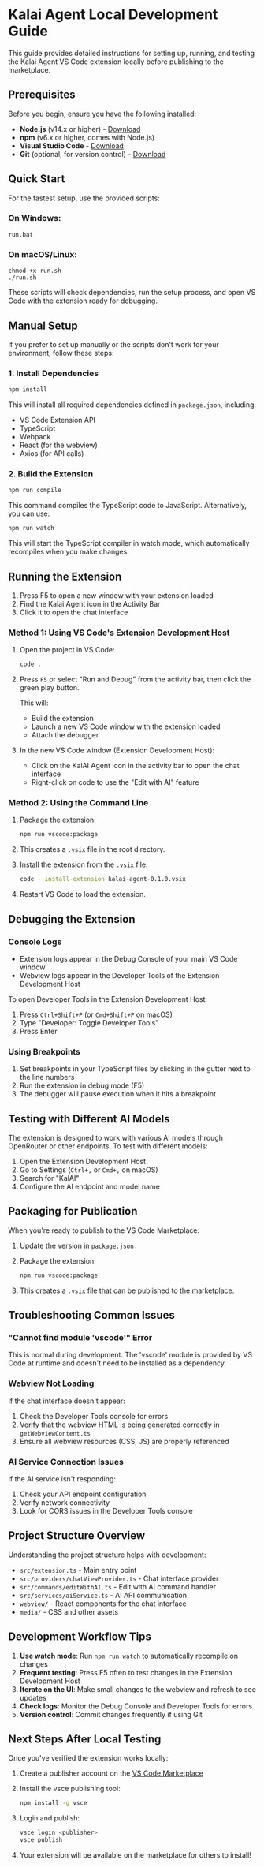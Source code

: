 # Kalai Agent Local Development Guide

This guide provides detailed instructions for setting up, running, and testing the Kalai Agent VS Code extension locally before publishing to the marketplace.

## Prerequisites

Before you begin, ensure you have the following installed:

- **Node.js** (v14.x or higher) - [Download](https://nodejs.org/)
- **npm** (v6.x or higher, comes with Node.js)
- **Visual Studio Code** - [Download](https://code.visualstudio.com/)
- **Git** (optional, for version control) - [Download](https://git-scm.com/)

## Quick Start

For the fastest setup, use the provided scripts:

### On Windows:
```
run.bat
```

### On macOS/Linux:
```
chmod +x run.sh
./run.sh
```

These scripts will check dependencies, run the setup process, and open VS Code with the extension ready for debugging.

## Manual Setup

If you prefer to set up manually or the scripts don't work for your environment, follow these steps:

### 1. Install Dependencies

```bash
npm install
```

This will install all required dependencies defined in `package.json`, including:
- VS Code Extension API
- TypeScript
- Webpack
- React (for the webview)
- Axios (for API calls)

### 2. Build the Extension

```bash
npm run compile
```

This command compiles the TypeScript code to JavaScript. Alternatively, you can use:

```bash
npm run watch
```

This will start the TypeScript compiler in watch mode, which automatically recompiles when you make changes.

## Running the Extension

1. Press F5 to open a new window with your extension loaded
2. Find the Kalai Agent icon in the Activity Bar
3. Click it to open the chat interface

### Method 1: Using VS Code's Extension Development Host

1. Open the project in VS Code:
   ```bash
   code .
   ```

2. Press `F5` or select "Run and Debug" from the activity bar, then click the green play button.

   This will:
   - Build the extension
   - Launch a new VS Code window with the extension loaded
   - Attach the debugger

3. In the new VS Code window (Extension Development Host):
   - Click on the KalAI Agent icon in the activity bar to open the chat interface
   - Right-click on code to use the "Edit with AI" feature

### Method 2: Using the Command Line

1. Package the extension:
   ```bash
   npm run vscode:package
   ```

2. This creates a `.vsix` file in the root directory.

3. Install the extension from the `.vsix` file:
   ```bash
   code --install-extension kalai-agent-0.1.0.vsix
   ```

4. Restart VS Code to load the extension.

## Debugging the Extension

### Console Logs

- Extension logs appear in the Debug Console of your main VS Code window
- Webview logs appear in the Developer Tools of the Extension Development Host

To open Developer Tools in the Extension Development Host:
1. Press `Ctrl+Shift+P` (or `Cmd+Shift+P` on macOS)
2. Type "Developer: Toggle Developer Tools"
3. Press Enter

### Using Breakpoints

1. Set breakpoints in your TypeScript files by clicking in the gutter next to the line numbers
2. Run the extension in debug mode (F5)
3. The debugger will pause execution when it hits a breakpoint

## Testing with Different AI Models

The extension is designed to work with various AI models through OpenRouter or other endpoints. To test with different models:

1. Open the Extension Development Host
2. Go to Settings (`Ctrl+,` or `Cmd+,` on macOS)
3. Search for "KalAI"
4. Configure the AI endpoint and model name

## Packaging for Publication

When you're ready to publish to the VS Code Marketplace:

1. Update the version in `package.json`
2. Package the extension:
   ```bash
   npm run vscode:package
   ```

3. This creates a `.vsix` file that can be published to the marketplace.

## Troubleshooting Common Issues

### "Cannot find module 'vscode'" Error

This is normal during development. The 'vscode' module is provided by VS Code at runtime and doesn't need to be installed as a dependency.

### Webview Not Loading

If the chat interface doesn't appear:
1. Check the Developer Tools console for errors
2. Verify that the webview HTML is being generated correctly in `getWebviewContent.ts`
3. Ensure all webview resources (CSS, JS) are properly referenced

### AI Service Connection Issues

If the AI service isn't responding:
1. Check your API endpoint configuration
2. Verify network connectivity
3. Look for CORS issues in the Developer Tools console

## Project Structure Overview

Understanding the project structure helps with development:

- `src/extension.ts` - Main entry point
- `src/providers/chatViewProvider.ts` - Chat interface provider
- `src/commands/editWithAI.ts` - Edit with AI command handler
- `src/services/aiService.ts` - AI API communication
- `webview/` - React components for the chat interface
- `media/` - CSS and other assets

## Development Workflow Tips

1. **Use watch mode**: Run `npm run watch` to automatically recompile on changes
2. **Frequent testing**: Press F5 often to test changes in the Extension Development Host
3. **Iterate on the UI**: Make small changes to the webview and refresh to see updates
4. **Check logs**: Monitor the Debug Console and Developer Tools for errors
5. **Version control**: Commit changes frequently if using Git

## Next Steps After Local Testing

Once you've verified the extension works locally:

1. Create a publisher account on the [VS Code Marketplace](https://marketplace.visualstudio.com/manage)
2. Install the vsce publishing tool:
   ```bash
   npm install -g vsce
   ```

3. Login and publish:
   ```bash
   vsce login <publisher>
   vsce publish
   ```

4. Your extension will be available on the marketplace for others to install!